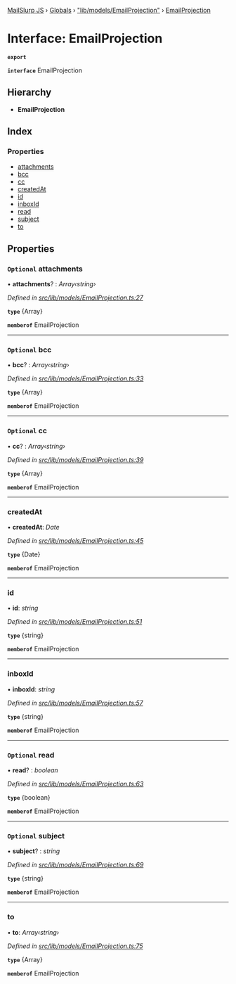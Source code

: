[MailSlurp JS](../README.md) › [Globals](../globals.md) › ["lib/models/EmailProjection"](../modules/_lib_models_emailprojection_.md) › [EmailProjection](_lib_models_emailprojection_.emailprojection.md)

# Interface: EmailProjection

**`export`** 

**`interface`** EmailProjection

## Hierarchy

* **EmailProjection**

## Index

### Properties

* [attachments](_lib_models_emailprojection_.emailprojection.md#optional-attachments)
* [bcc](_lib_models_emailprojection_.emailprojection.md#optional-bcc)
* [cc](_lib_models_emailprojection_.emailprojection.md#optional-cc)
* [createdAt](_lib_models_emailprojection_.emailprojection.md#createdat)
* [id](_lib_models_emailprojection_.emailprojection.md#id)
* [inboxId](_lib_models_emailprojection_.emailprojection.md#inboxid)
* [read](_lib_models_emailprojection_.emailprojection.md#optional-read)
* [subject](_lib_models_emailprojection_.emailprojection.md#optional-subject)
* [to](_lib_models_emailprojection_.emailprojection.md#to)

## Properties

### `Optional` attachments

• **attachments**? : *Array‹string›*

*Defined in [src/lib/models/EmailProjection.ts:27](https://github.com/mailslurp/mailslurp-client-ts-js/blob/fc9510a/src/lib/models/EmailProjection.ts#L27)*

**`type`** {Array<string>}

**`memberof`** EmailProjection

___

### `Optional` bcc

• **bcc**? : *Array‹string›*

*Defined in [src/lib/models/EmailProjection.ts:33](https://github.com/mailslurp/mailslurp-client-ts-js/blob/fc9510a/src/lib/models/EmailProjection.ts#L33)*

**`type`** {Array<string>}

**`memberof`** EmailProjection

___

### `Optional` cc

• **cc**? : *Array‹string›*

*Defined in [src/lib/models/EmailProjection.ts:39](https://github.com/mailslurp/mailslurp-client-ts-js/blob/fc9510a/src/lib/models/EmailProjection.ts#L39)*

**`type`** {Array<string>}

**`memberof`** EmailProjection

___

###  createdAt

• **createdAt**: *Date*

*Defined in [src/lib/models/EmailProjection.ts:45](https://github.com/mailslurp/mailslurp-client-ts-js/blob/fc9510a/src/lib/models/EmailProjection.ts#L45)*

**`type`** {Date}

**`memberof`** EmailProjection

___

###  id

• **id**: *string*

*Defined in [src/lib/models/EmailProjection.ts:51](https://github.com/mailslurp/mailslurp-client-ts-js/blob/fc9510a/src/lib/models/EmailProjection.ts#L51)*

**`type`** {string}

**`memberof`** EmailProjection

___

###  inboxId

• **inboxId**: *string*

*Defined in [src/lib/models/EmailProjection.ts:57](https://github.com/mailslurp/mailslurp-client-ts-js/blob/fc9510a/src/lib/models/EmailProjection.ts#L57)*

**`type`** {string}

**`memberof`** EmailProjection

___

### `Optional` read

• **read**? : *boolean*

*Defined in [src/lib/models/EmailProjection.ts:63](https://github.com/mailslurp/mailslurp-client-ts-js/blob/fc9510a/src/lib/models/EmailProjection.ts#L63)*

**`type`** {boolean}

**`memberof`** EmailProjection

___

### `Optional` subject

• **subject**? : *string*

*Defined in [src/lib/models/EmailProjection.ts:69](https://github.com/mailslurp/mailslurp-client-ts-js/blob/fc9510a/src/lib/models/EmailProjection.ts#L69)*

**`type`** {string}

**`memberof`** EmailProjection

___

###  to

• **to**: *Array‹string›*

*Defined in [src/lib/models/EmailProjection.ts:75](https://github.com/mailslurp/mailslurp-client-ts-js/blob/fc9510a/src/lib/models/EmailProjection.ts#L75)*

**`type`** {Array<string>}

**`memberof`** EmailProjection
